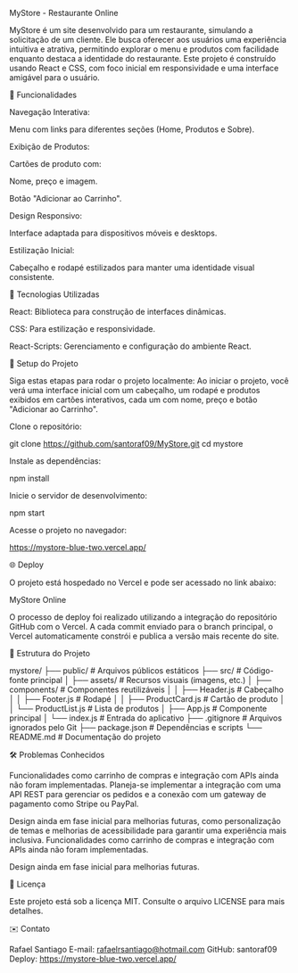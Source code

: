 MyStore - Restaurante Online

MyStore é um site desenvolvido para um restaurante, simulando a solicitação de um cliente. Ele busca oferecer aos usuários uma experiência intuitiva e atrativa, permitindo explorar o menu e produtos com facilidade enquanto destaca a identidade do restaurante. Este projeto é construído usando React e CSS, com foco inicial em responsividade e uma interface amigável para o usuário.

🌟 Funcionalidades

Navegação Interativa:

Menu com links para diferentes seções (Home, Produtos e Sobre).

Exibição de Produtos:

Cartões de produto com:

Nome, preço e imagem.

Botão "Adicionar ao Carrinho".

Design Responsivo:

Interface adaptada para dispositivos móveis e desktops.

Estilização Inicial:

Cabeçalho e rodapé estilizados para manter uma identidade visual consistente.

🚀 Tecnologias Utilizadas

React: Biblioteca para construção de interfaces dinâmicas.

CSS: Para estilização e responsividade.

React-Scripts: Gerenciamento e configuração do ambiente React.

📆 Setup do Projeto

Siga estas etapas para rodar o projeto localmente: Ao iniciar o projeto, você verá uma interface inicial com um cabeçalho, um rodapé e produtos exibidos em cartões interativos, cada um com nome, preço e botão "Adicionar ao Carrinho".

Clone o repositório:

git clone https://github.com/santoraf09/MyStore.git
cd mystore

Instale as dependências:

npm install

Inicie o servidor de desenvolvimento:

npm start

Acesse o projeto no navegador:

https://mystore-blue-two.vercel.app/

🌐 Deploy

O projeto está hospedado no Vercel e pode ser acessado no link abaixo:

MyStore Online

O processo de deploy foi realizado utilizando a integração do repositório GitHub com o Vercel. A cada commit enviado para o branch principal, o Vercel automaticamente constrói e publica a versão mais recente do site.

📂 Estrutura do Projeto

mystore/
├── public/                 # Arquivos públicos estáticos
├── src/                    # Código-fonte principal
│   ├── assets/             # Recursos visuais (imagens, etc.)
│   ├── components/         # Componentes reutilizáveis
│   │   ├── Header.js       # Cabeçalho
│   │   ├── Footer.js       # Rodapé
│   │   ├── ProductCard.js  # Cartão de produto
│   │   └── ProductList.js  # Lista de produtos
│   ├── App.js              # Componente principal
│   └── index.js            # Entrada do aplicativo
├── .gitignore              # Arquivos ignorados pelo Git
├── package.json            # Dependências e scripts
└── README.md               # Documentação do projeto

🛠️ Problemas Conhecidos

Funcionalidades como carrinho de compras e integração com APIs ainda não foram implementadas. Planeja-se implementar a integração com uma API REST para gerenciar os pedidos e a conexão com um gateway de pagamento como Stripe ou PayPal.

Design ainda em fase inicial para melhorias futuras, como personalização de temas e melhorias de acessibilidade para garantir uma experiência mais inclusiva. Funcionalidades como carrinho de compras e integração com APIs ainda não foram implementadas.

Design ainda em fase inicial para melhorias futuras.

📄 Licença

Este projeto está sob a licença MIT. Consulte o arquivo LICENSE para mais detalhes.

✉️ Contato

Rafael Santiago
E-mail: rafaelrsantiago@hotmail.com
GitHub: santoraf09
Deploy: https://mystore-blue-two.vercel.app/ 

